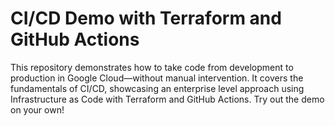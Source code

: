 # CI/CD Demo with Terraform and GitHub Actions
This repository demonstrates how to take code from development to production in Google Cloud—without manual intervention. 
It covers the fundamentals of CI/CD, showcasing an enterprise level approach using Infrastructure as Code with Terraform and GitHub Actions.
Try out the demo on your own!

